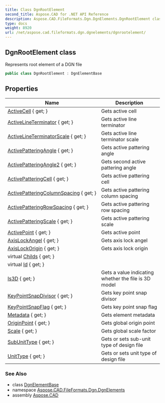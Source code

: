 ```yaml
---
title: Class DgnRootElement
second_title: Aspose.CAD for .NET API Reference
description: Aspose.CAD.FileFormats.Dgn.DgnElements.DgnRootElement class. Represents root element of a DGN file
type: docs
weight: 8920
url: /net/aspose.cad.fileformats.dgn.dgnelements/dgnrootelement/
---
```

## DgnRootElement class

Represents root element of a DGN file

```csharp
public class DgnRootElement : DgnElementBase
```

## Properties

| Name | Description |
| --- | --- |
| [ActiveCell](../../aspose.cad.fileformats.dgn.dgnelements/dgnrootelement/activecell/) { get; } | Gets active cell |
| [ActiveLineTerminator](../../aspose.cad.fileformats.dgn.dgnelements/dgnrootelement/activelineterminator/) { get; } | Gets active line terminator |
| [ActiveLineTerminatorScale](../../aspose.cad.fileformats.dgn.dgnelements/dgnrootelement/activelineterminatorscale/) { get; } | Gets active line terminator scale |
| [ActivePatteringAngle](../../aspose.cad.fileformats.dgn.dgnelements/dgnrootelement/activepatteringangle/) { get; } | Gets active pattering angle |
| [ActivePatteringAngle2](../../aspose.cad.fileformats.dgn.dgnelements/dgnrootelement/activepatteringangle2/) { get; } | Gets second active pattering angle |
| [ActivePatteringCell](../../aspose.cad.fileformats.dgn.dgnelements/dgnrootelement/activepatteringcell/) { get; } | Gets active pattering cell |
| [ActivePatteringColumnSpacing](../../aspose.cad.fileformats.dgn.dgnelements/dgnrootelement/activepatteringcolumnspacing/) { get; } | Gets active pattering column spacing |
| [ActivePatteringRowSpacing](../../aspose.cad.fileformats.dgn.dgnelements/dgnrootelement/activepatteringrowspacing/) { get; } | Gets active pattering row spacing |
| [ActivePatteringScale](../../aspose.cad.fileformats.dgn.dgnelements/dgnrootelement/activepatteringscale/) { get; } | Gets active pattering scale |
| [ActivePoint](../../aspose.cad.fileformats.dgn.dgnelements/dgnrootelement/activepoint/) { get; } | Gets active point |
| [AxisLockAngel](../../aspose.cad.fileformats.dgn.dgnelements/dgnrootelement/axislockangel/) { get; } | Gets axis lock angel |
| [AxisLockOrigin](../../aspose.cad.fileformats.dgn.dgnelements/dgnrootelement/axislockorigin/) { get; } | Gets axis lock origin |
| virtual [Childs](../../aspose.cad.fileformats.dgn.dgnelements/dgnelementbase/childs/) { get; } |  |
| virtual [Id](../../aspose.cad.fileformats.dgn.dgnelements/dgnelementbase/id/) { get; } |  |
| [Is3D](../../aspose.cad.fileformats.dgn.dgnelements/dgnrootelement/is3d/) { get; } | Gets a value indicating whether the file is 3D model |
| [KeyPointSnapDivisor](../../aspose.cad.fileformats.dgn.dgnelements/dgnrootelement/keypointsnapdivisor/) { get; } | Gets key point snap divisor |
| [KeyPointSnapFlag](../../aspose.cad.fileformats.dgn.dgnelements/dgnrootelement/keypointsnapflag/) { get; } | Gets key point snap flag |
| [Metadata](../../aspose.cad.fileformats.dgn.dgnelements/dgnelementbase/metadata/) { get; } | Gets element metadata |
| [OriginPoint](../../aspose.cad.fileformats.dgn.dgnelements/dgnrootelement/originpoint/) { get; } | Gets global origin point |
| [Scale](../../aspose.cad.fileformats.dgn.dgnelements/dgnrootelement/scale/) { get; } | Gets global scale factor |
| [SubUnitType](../../aspose.cad.fileformats.dgn.dgnelements/dgnrootelement/subunittype/) { get; } | Gets or sets sub-unit type of design file |
| [UnitType](../../aspose.cad.fileformats.dgn.dgnelements/dgnrootelement/unittype/) { get; } | Gets or sets unit type of design file |

### See Also

* class [DgnElementBase](../dgnelementbase/)
* namespace [Aspose.CAD.FileFormats.Dgn.DgnElements](../../aspose.cad.fileformats.dgn.dgnelements/)
* assembly [Aspose.CAD](../../)



